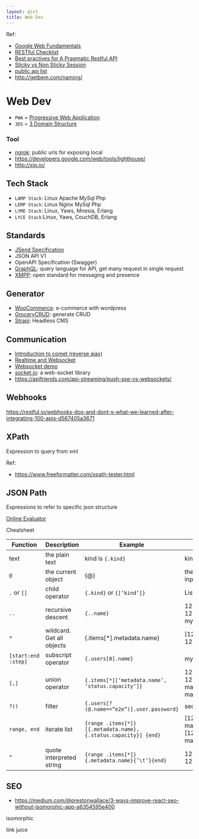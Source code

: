 ```yaml
---
layout: gist
title: Web Dev
---
```


Ref:
- [Google Web Fundamentals](https://developers.google.com/web/fundamentals)
- [RESTful Checklist](https://blog.mwaysolutions.com/2014/06/05/10-best-practices-for-better-restful-api/)
- [Best practives for A Pragmatic Restful API](https://www.vinaysahni.com/best-practices-for-a-pragmatic-restful-api)
- [Sticky vs Non Sticky Session](https://stackoverflow.com/questions/10494431/sticky-and-non-sticky-sessions)
- [public api list](https://github.com/toddmotto/public-apis)
- <http://getbem.com/naming/>


# Web Dev

- `PWA` = [Progressive Web Application](https://en.wikipedia.org/wiki/Progressive_web_applications)
- `3DS` = [3 Domain Structure](https://securionpay.com/blog/3d-secure/)


### Tool
- [ngrok](https://ngrok.com/): public urls for exposing local
- <https://developers.google.com/web/tools/lighthouse/>
- <http://xip.io/>


## Tech Stack
- `LAMP Stack`: Linux Apache MySql Php
- `LEMP Stack`: Linux Nginx MySql Php
- `LYME Stack`: Linux, Yaws, Mnesia, Erlang  
- `LYCE Stack`:Linux, Yaws, CouchDB, Erlang

## Standards
- [JSend Specification](https://github.com/omniti-labs/jsend)
- JSON API V1
- OpenAPI Specification (Swagger)
- [GraphQL](https://graphql.org/): query language for API, get many request in single request
- [XMPP](https://xmpp.org/): open standard for messaging and presence

## Generator
- [WooCommerce](https://woocommerce.com/): e-commerce with wordpress
- [GroceryCRUD](https://www.grocerycrud.com/): generate CRUD
- [Strapi](https://strapi.io/): Headless CMS

## Communication
- [Introduction to comet (reverse ajax)](https://www.ibm.com/developerworks/library/wa-reverseajax1/index.html)
- [Realtime and Websocket](https://www.slideshare.net/peterlubbers/html5-real-time-and-websocket/88-Types_of_Proxy_Servers_httpwwwinfoqcomarticlesWebSocketsProxyServers)
- [Websocket demo](https://www.websocket.org/index.html)
- [socket.io](https://socket.io/): a web-socket library
- <https://apifriends.com/api-streaming/push-sse-vs-websockets/>

## Webhooks

<https://restful.io/webhooks-dos-and-dont-s-what-we-learned-after-integrating-100-apis-d567405a3671>



## XPath

Expression to query from xml

Ref: 
- <https://www.freeformatter.com/xpath-tester.html>



## JSON Path

Expressions to refer to specific json structure

[Online Evaluator](http://jsonpath.com/)

Cheatsheet

| Function | Description | Example | Result |
|---|---|---|---|
|text|the plain text|kind is `{.kind}`|kind is List|
|`@`|the current object|{@}|the same as input|
|`.` or `[]`|child operator|`{.kind}` or `{[‘kind’]}`|List|
|`..`|recursive descent|`{..name}`|127.0.0.1 127.0.0.2 myself e2e|
|`*`|wildcard. Get all objects|{.items[*].metadata.name}|[127.0.0.1 127.0.0.2]|
|`[start:end :step]`|subscript operator|`{.users[0].name}`|myself|
|`[,]`|union operator|`{.items[*][‘metadata.name’, ‘status.capacity’]}`|127.0.0.1 127.0.0.2 map[cpu:4] map[cpu:8]|
|`?()`|filter|`{.users[?(@.name==“e2e”)].user.password}`|secret|
|`range, end`|iterate list|`{range .items[*]}[{.metadata.name}, {.status.capacity}] {end}`|[127.0.0.1, map[cpu:4]] [127.0.0.2, map[cpu:8]]|
|`“`|quote interpreted string|`{range .items[*]}{.metadata.name}{’\t’}{end}`|127.0.0.1 127.0.0.2|


## SEO


- <https://medium.com/@prestonwallace/3-ways-improve-react-seo-without-isomorphic-app-a6354595e400>

isomorphic 

link juice